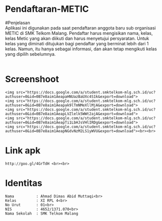 # Pendaftaran-METIC
#Penjelasan<br>
    Aplikasi ini digunakan pada saat pendaftaran anggota baru sub organisasi METIC di SMK Telkom Malang. Pendaftar harus mengisikan nama,
    kelas, kelas Metic yang akan diikuti dan harus menyetujui persyaratan. Untuk kelas yang diminati ditujukan bagi pendaftar yang 
    berminat lebih dari 1 kelas. Namun, itu hanya sebagai informasi, dan akan tetap mengikuti kelas yang dipilih sebelumnya.<br><br>
  # Screenshoot<br>
    <img src="https://docs.google.com/a/student.smktelkom-mlg.sch.id/uc?authuser=0&id=0B7e8aim1AeapaHNUazBaUXc4S1k&export=download">
    <img src="https://docs.google.com/a/student.smktelkom-mlg.sch.id/uc?authuser=0&id=0B7e8aim1Aeapak9lTmNMeXllMjA&export=download">
    <img src="https://docs.google.com/a/student.smktelkom-mlg.sch.id/uc?authuser=0&id=0B7e8aim1AeapLVZlelk5WWt2ajA&export=download">
    <img src="https://docs.google.com/a/student.smktelkom-mlg.sch.id/uc?authuser=0&id=0B7e8aim1AeapTi1LbHJsVHlIRDg&export=download">
    <img src="https://docs.google.com/a/student.smktelkom-mlg.sch.id/uc?authuser=0&id=0B7e8aim1AeapNGdvNzM2LS1yWVU&export=download"><br><br>
  # Link apk<br>
    http://goo.gl/4GrTdH <br><br>
  # Identitas<br>
    Nama          : Ahmad Dimas Abid Muttaqi<br>
    Kelas         : XI RPL 4<br>
    No Urut       : 01<br>
    NIS           : 4652/1371.070<br>
    Nama Sekolah  : SMK Telkom Malang

